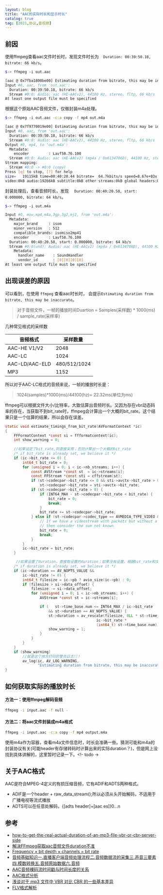 ```yaml
---
layout: blog
title: "AAC的实际时长和显示时长"
catalog: true
tag: [2021,协议,音视频]
---
```


## 前因

使用ffmpeg查看aac文件时长时，发现文件时长为`  Duration: 00:39:50.18, bitrate: 66 kb/s`。

```bash
$-> ffmpeg -i out.aac

[aac @ 0x7fba1800be00] Estimating duration from bitrate, this may be inaccurate
Input #0, aac, from 'out.aac':
  Duration: 00:39:50.18, bitrate: 66 kb/s
  Stream #0:0: Audio: aac (HE-AACv2), 44100 Hz, stereo, fltp, 66 kb/s
At least one output file must be specified
```



根据这个原始AAC音频文件，仅做封装m4a处理。

```bash
$-> ffmpeg -i out.aac -c:a copy -f mp4 out.m4a

[aac @ 0x7f9770019e00] Estimating duration from bitrate, this may be inaccurate
Input #0, aac, from 'out.aac':
  Duration: 00:39:50.18, bitrate: 66 kb/s
  Stream #0:0: Audio: aac (HE-AACv2), 44100 Hz, stereo, fltp, 66 kb/s
Output #0, mp4, to 'out.m4a':
  Metadata:
    encoder         : Lavf58.76.100
  Stream #0:0: Audio: aac (HE-AACv2) (mp4a / 0x6134706D), 44100 Hz, stereo, fltp, 66 kb/s
Stream mapping:
  Stream #0:0 -> #0:0 (copy)
Press [q] to stop, [?] for help
size=   19115kB time=00:40:20.44 bitrate=  64.7kbits/s speed=8.67e+03x
video:0kB audio:19266kB subtitle:0kB other streams:0kB global headers:0kB muxing overhead: unknown
```



封装处理后，查看音频时长，发现 `  Duration: 00:40:20.50, start: 0.000000, bitrate: 64 kb/s`。

```bash
$-> ffmpeg -i out.m4a

Input #0, mov,mp4,m4a,3gp,3g2,mj2, from 'out.m4a':
  Metadata:
    major_brand     : isom
    minor_version   : 512
    compatible_brands: isomiso2mp41
    encoder         : Lavf58.76.100
  Duration: 00:40:20.50, start: 0.000000, bitrate: 64 kb/s
  Stream #0:0(und): Audio: aac (HE-AACv2) (mp4a / 0x6134706D), 44100 Hz, stereo, fltp, 64 kb/s (default)
    Metadata:
      handler_name    : SoundHandler
      vendor_id       : [0][0][0][0]
At least one output file must be specified
```


## 出现误差的原因

可以看到，在使用 `ffmpeg` 查看aac时长时， 会提示`Estimating duration from bitrate, this may be inaccurate`。

>对于音频文件，一帧的播放时间Duartion = Samples(采样数) * 1000(ms) / sample_rate(采样率)

几种常见格式的采样数

| 音频格式       | 采样数量     |
| -------------- | ------------ |
| AAC-HE V1/V2   | 2048         |
| AAC-LC         | 1024         |
| AAC-LD/AAC-ELD | 480/512/1024 |
| MP3            | 1152         |

所以对于AAC-LC格式的音频来说，一帧的播放时长是：

> 1024(samples)*1000(ms)/44100(hz)= 22.32ms(单位为ms)

ffmpeg可以根据文件大小/比特率，大致估算出音频时长。又因为存在vbr动态码率的存在，当获取不到bit_rate时，ffmpeg会计算出一个大概的bit_rate。这个结果只是一个估算的结果，所以会存在误差。

```c
static void estimate_timings_from_bit_rate(AVFormatContext *ic)
{
    FFFormatContext *const si = ffformatcontext(ic);
    int show_warning = 0;
    
    //如果设定了bit_rate,则直接采用；否则计算出一个大概的bit_rate
    /* if bit_rate is already set, we believe it */
    if (ic->bit_rate <= 0) {
        int64_t bit_rate = 0;
        for (unsigned i = 0; i < ic->nb_streams; i++) {
            const AVStream *const st  = ic->streams[i];
            const FFStream *const sti = cffstream(st);
            if (st->codecpar->bit_rate <= 0 && sti->avctx->bit_rate > 0)
                st->codecpar->bit_rate = sti->avctx->bit_rate;
            if (st->codecpar->bit_rate > 0) {
                if (INT64_MAX - st->codecpar->bit_rate < bit_rate) {
                    bit_rate = 0;
                    break;
                }
                bit_rate += st->codecpar->bit_rate;
            } else if (st->codecpar->codec_type == AVMEDIA_TYPE_VIDEO && sti->codec_info_nb_frames > 1) {
                // If we have a videostream with packets but without a bitrate
                // then consider the sum not known
                bit_rate = 0;
                break;
            }
        }
        ic->bit_rate = bit_rate;
    }

     //如果设置了duration，直接取设置的duration；如果没有设置，根据bit_rate和文件大小，估算出一个大概的duration
    /* if duration is already set, we believe it */
    if (ic->duration == AV_NOPTS_VALUE &&
        ic->bit_rate != 0) {
        int64_t filesize = ic->pb ? avio_size(ic->pb) : 0;
        if (filesize > si->data_offset) {
            filesize -= si->data_offset;
            for (unsigned i = 0; i < ic->nb_streams; i++) {
                AVStream *const st = ic->streams[i];

                if (   st->time_base.num <= INT64_MAX / ic->bit_rate
                    && st->duration == AV_NOPTS_VALUE) {
                    st->duration = av_rescale(filesize, 8LL * st->time_base.den,
                                          ic->bit_rate *
                                          (int64_t) st->time_base.num);
                    show_warning = 1;
                }
            }
        }
    }
    if (show_warning)
        //就是这个地方打印的警告日志!!!
        av_log(ic, AV_LOG_WARNING,
               "Estimating duration from bitrate, this may be inaccurate\n");
}
```

## 如何获取实际的播放时长

#### 方法一：使用ffmpeg解码音频

```bash
ffmpeg -i input.aac -f null -
```

#### 方法二：将aac文件封装成m4a格式

```bash
ffmpeg -i input.aac -c:a copy -f mp4 output.m4a
```

使用m4a作为容器，查看m4a文件信息时，时长会准确一些。猜测可能和m4a的封装协议有关(可能header有存储转码时计算出来的实际duration？)，但是网上没找到具体讲解的，这里暂时记录一下。<!- todo ->

## 关于AAC格式

AAC是符合MPEG-4定义的有损压缩音频，它有ADIF和ADTS两种格式。

+ ADIF是一个header + raw_data_stream();所以必须从头开始解码，不适用于广播电视等流式播放
+ ADTS可以在任意处解码，{[adts header]+[aac es]}0...n




## 参考

+ [how-to-get-the-real-actual-duration-of-an-mp3-file-vbr-or-cbr-server-side ](https://stackoverflow.com/questions/10437750/how-to-get-the-real-actual-duration-of-an-mp3-file-vbr-or-cbr-server-side)
+ [解决FFmpeg获取aac音频文件duration不准](https://juejin.cn/post/6844904105203204109)
+ [Frequency × bit depth × channels = bit rate](https://www.bbc.co.uk/bitesize/guides/z7vc7ty/revision/4)
+ [音频基础知识一.直播客户端音频处理流程二.音频数据流的采集三.声音三要素四.模数转换五.音频原始数据六.音频](https://hacker66.me/detail/ZYXWOVX.html)
+ [AAC音频裸码流时间戳与时间长度的关系](https://blog.51cto.com/u_15284125/3079107)
+ [AAC格式分析](https://zhuanlan.zhihu.com/p/351347165)
+ [浅谈对于 mp3 文件中 VBR 对比 CBR 的一些基本差异](https://cloud.tencent.com/developer/article/1006224)
+ [FLV格式解析](https://juejin.cn/post/6844903994008010766)

